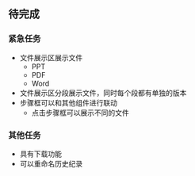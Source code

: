 ## 待完成

### 紧急任务
- 文件展示区展示文件
  - PPT
  - PDF
  - Word
- 文件展示区分段展示文件，同时每个段都有单独的版本
- 步骤框可以和其他组件进行联动
  - 点击步骤框可以展示不同的文件

### 其他任务
- 具有下载功能
- 可以重命名历史纪录
